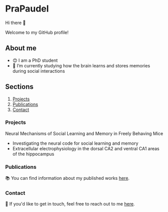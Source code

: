 # PraPaudel

Hi there 👋

Welcome to my GitHub profile!

## About me

- 😊 I am a PhD student
- 🧠 I’m currently studying how the brain learns and stores memories during social interactions

## Sections

1. [Projects](#projects)
2. [Publications](#publications)
3. [Contact](#contact)

### Projects

Neural Mechanisms of Social Learning and Memory in Freely Behaving Mice
   - Investigating the neural code for social learning and memory
   - Extracellular electrophysiology in the dorsal CA2 and ventral CA1 areas of the hippocampus


### Publications

📚 You can find information about my published works [here](https://scholar.google.com/citations?user=RSMYGm4AAAAJ&hl=en).

### Contact

📧 If you'd like to get in touch, feel free to reach out to me [here](link_to_yhttps://twitter.com/PraPaudelour_contact_page).


